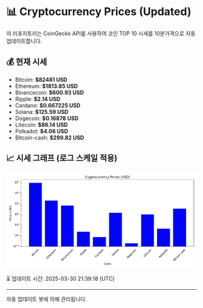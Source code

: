 
# 📊 Cryptocurrency Prices (Updated)

이 리포지토리는 CoinGecko API를 사용하여 코인 TOP 10 시세를 10분가격으로 자동 업데이트합니다.

## 💰 현재 시세
- Bitcoin: **$82481 USD**
- Ethereum: **$1813.85 USD**
- Binancecoin: **$600.93 USD**
- Ripple: **$2.14 USD**
- Cardano: **$0.667225 USD**
- Solana: **$125.59 USD**
- Dogecoin: **$0.16878 USD**
- Litecoin: **$86.14 USD**
- Polkadot: **$4.06 USD**
- Bitcoin-cash: **$299.82 USD**

## 📈 시세 그래프 (로그 스케일 적용)
![Crypto Prices](crypto_prices.png)

⏳ 업데이트 시간: 2025-03-30 21:39:18 (UTC)

---
자동 업데이트 봇에 의해 관리됩니다.
